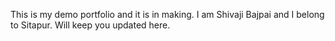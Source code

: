 This is my demo portfolio and it is in making. 
I am Shivaji Bajpai and I belong to Sitapur. Will keep you updated here.